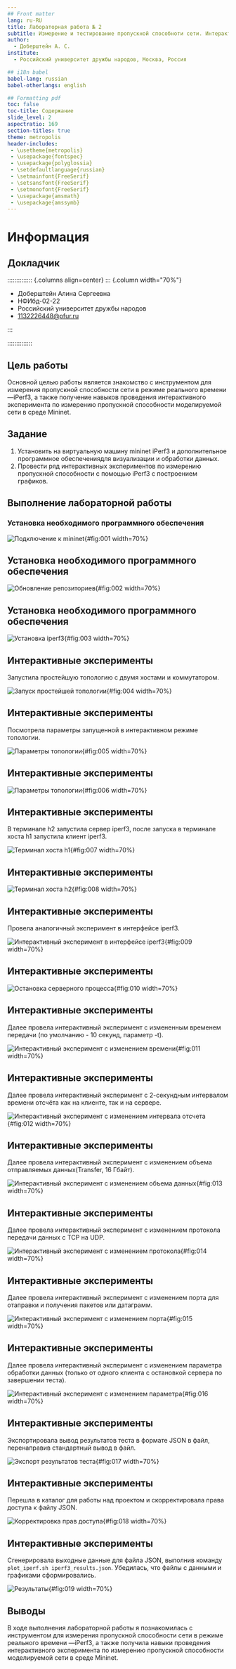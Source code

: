 ```yaml
---
## Front matter
lang: ru-RU
title: Лабораторная работа № 2
subtitle: Измерение и тестирование пропускной способноти сети. Интерактивнф  эксперимент
author:
  - Доберштейн А. С.
institute:
  - Российский университет дружбы народов, Москва, Россия

## i18n babel
babel-lang: russian
babel-otherlangs: english

## Formatting pdf
toc: false
toc-title: Содержание
slide_level: 2
aspectratio: 169
section-titles: true
theme: metropolis
header-includes:
 - \usetheme{metropolis}
 - \usepackage{fontspec}
 - \usepackage{polyglossia}
 - \setdefaultlanguage{russian}
 - \setmainfont{FreeSerif}
 - \setsansfont{FreeSerif}
 - \setmonofont{FreeSerif}
 - \usepackage{amsmath}
 - \usepackage{amssymb}
---
```


# Информация

## Докладчик

:::::::::::::: {.columns align=center}
::: {.column width="70%"}

  * Доберштейн Алина Сергеевна
  * НФИбд-02-22
  * Российский университет дружбы народов
  * [1132226448@pfur.ru](mailto:1132226448@pfur.ru)

:::

::::::::::::::

## Цель работы

Основной целью работы является знакомство с инструментом для измерения пропускной способности сети в режиме реального времени —iPerf3, а также получение навыков проведения интерактивного эксперимента по измерению пропускной способности моделируемой сети в среде Mininet.

## Задание

1. Установить на виртуальную машину mininet iPerf3 и дополнительное программное обеспечениядля визуализации и обработки данных.
2. Провести ряд интерактивных экспериментов по измерению пропускной способности с помощью iPerf3 с построением графиков.

## Выполнение лабораторной работы

### Установка необходимого программного обеспечения

![Подключение к mininet](image/1.png){#fig:001 width=70%}

## Установка необходимого программного обеспечения

![Обновление репозиториев](image/2.png){#fig:002 width=70%}

## Установка необходимого программного обеспечения

![Установка iperf3](image/3.png){#fig:003 width=70%}

## Интерактивные эксперименты

Запустила простейшую топологию с двумя хостами и коммутатором.

![Запуск простейшей топологии](image/4.png){#fig:004 width=70%}

## Интерактивные эксперименты

Посмотрела параметры запущенной в интерактивном режиме топологии.

![Параметры топологии](image/5.png){#fig:005 width=70%}

## Интерактивные эксперименты

![Параметры топологии](image/6.png){#fig:006 width=70%}

## Интерактивные эксперименты

В терминале h2 запустила сервер iperf3, после запуска в терминале хоста h1 запустила клиент iperf3.

![Терминал хоста h1](image/7.png){#fig:007 width=70%}

## Интерактивные эксперименты

![Терминал хоста h2](image/8.png){#fig:008 width=70%}

## Интерактивные эксперименты

Провела аналогичный эксперимент в интерфейсе iperf3.

![Интерактивный эксперимент в интерфейсе iperf3](image/9.png){#fig:009 width=70%}

## Интерактивные эксперименты

![Остановка серверного процесса](image/10.png){#fig:010 width=70%}

## Интерактивные эксперименты

Далее провела интерактивный эксперимент с измененным временем передачи (по умолчанию - 10 секунд, параметр -t).

![Интерактивный эксперимент c изменением времени](image/11.png){#fig:011 width=70%}

## Интерактивные эксперименты

Далее провела интерактивный эксперимент с 2-секундным интервалом времени отсчёта как на клиенте, так и на сервере.

![Интерактивный эксперимент c изменением интервала отсчета](image/12.png){#fig:012 width=70%}

## Интерактивные эксперименты

Далее провела интерактивный эксперимент с изменением объема отправляемых данных(Transfer, 16 Гбайт).

![Интерактивный эксперимент c изменением объема данных](image/13.png){#fig:013 width=70%}

## Интерактивные эксперименты

Далее провела интерактивный эксперимент с изменением протокола передачи данных с TCP на UDP.

![Интерактивный эксперимент c изменением протокола](image/14.png){#fig:014 width=70%}

## Интерактивные эксперименты

Далее провела интерактивный эксперимент с изменением порта для отаправки и получения пакетов или датаграмм.

![Интерактивный эксперимент c изменением порта](image/15.png){#fig:015 width=70%}

## Интерактивные эксперименты

Далее провела интерактивный эксперимент с изменением параметра обработки данных (только от одного клиента с остановкой сервера по завершении теста).

![Интерактивный эксперимент c изменением параметра](image/16.png){#fig:016 width=70%}

## Интерактивные эксперименты

Экспортировала вывод результатов теста в формате JSON в файл, перенаправив стандартный вывод в файл.

![Экспорт результатов теста](image/17.png){#fig:017 width=70%}

## Интерактивные эксперименты

Перешла в каталог для работы над проектом и скорректировала права доступа к файлу JSON.

![Корректировка прав доступа](image/18.png){#fig:018 width=70%}

## Интерактивные эксперименты

Сгенерировала выходные данные для файла JSON, выполнив команду `plot_iperf.sh iperf3_results.json`. Убедилась, что файлы с данными и графиками сформировались.

![Результаты](image/19.png){#fig:019 width=70%}

## Выводы

В ходе выполнения лабораторной работы я познакомилась с инструментом для измерения пропускной способности сети в режиме реального времени —iPerf3, а также получила навыки проведения интерактивного эксперимента по измерению пропускной способности моделируемой сети в среде Mininet.